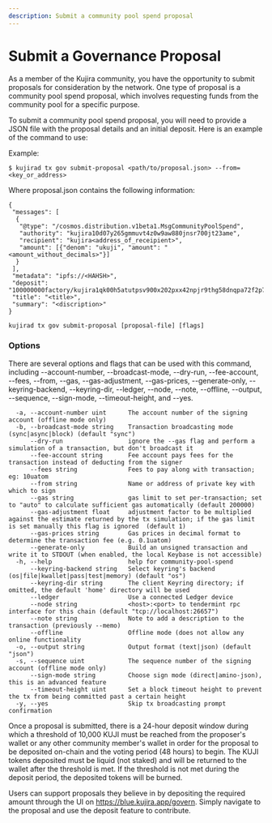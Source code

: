 ```yaml
---
description: Submit a community pool spend proposal
---
```


# Submit a Governance Proposal

As a member of the Kujira community, you have the opportunity to submit proposals for consideration by the network. One type of proposal is a community pool spend proposal, which involves requesting funds from the community pool for a specific purpose.

To submit a community pool spend proposal, you will need to provide a JSON file with the proposal details and an initial deposit. Here is an example of the command to use:

Example:

`$ kujirad tx gov submit-proposal <path/to/proposal.json> --from=<key_or_address>`

Where proposal.json contains the following information:

```
{
 "messages": [
  {
   "@type": "/cosmos.distribution.v1beta1.MsgCommunityPoolSpend",
   "authority": "kujira10d07y265gmmuvt4z0w9aw880jnsr700jt23ame",
   "recipient": "kujira<address_of_receipient>",
   "amount": [{"denom": "ukuji", "amount": "<amount_without_decimals>"}]
  }
 ],
 "metadata": "ipfs://<HAHSH>",
 "deposit": "100000000factory/kujira1qk00h5atutpsv900x202pxx42npjr9thg58dnqpa72f2p7m2luase444a7/uusk",
 "title": "<title>",
 "summary": "<discription>"
}

```

`kujirad tx gov submit-proposal [proposal-file] [flags]`

### Options

There are several options and flags that can be used with this command, including --account-number, --broadcast-mode, --dry-run, --fee-account, --fees, --from, --gas, --gas-adjustment, --gas-prices, --generate-only, --keyring-backend, --keyring-dir, --ledger, --node, --note, --offline, --output, --sequence, --sign-mode, --timeout-height, and --yes.

```
  -a, --account-number uint      The account number of the signing account (offline mode only)
  -b, --broadcast-mode string    Transaction broadcasting mode (sync|async|block) (default "sync")
      --dry-run                  ignore the --gas flag and perform a simulation of a transaction, but don't broadcast it
      --fee-account string       Fee account pays fees for the transaction instead of deducting from the signer
      --fees string              Fees to pay along with transaction; eg: 10uatom
      --from string              Name or address of private key with which to sign
      --gas string               gas limit to set per-transaction; set to "auto" to calculate sufficient gas automatically (default 200000)
      --gas-adjustment float     adjustment factor to be multiplied against the estimate returned by the tx simulation; if the gas limit is set manually this flag is ignored  (default 1)
      --gas-prices string        Gas prices in decimal format to determine the transaction fee (e.g. 0.1uatom)
      --generate-only            Build an unsigned transaction and write it to STDOUT (when enabled, the local Keybase is not accessible)
  -h, --help                     help for community-pool-spend
      --keyring-backend string   Select keyring's backend (os|file|kwallet|pass|test|memory) (default "os")
      --keyring-dir string       The client Keyring directory; if omitted, the default 'home' directory will be used
      --ledger                   Use a connected Ledger device
      --node string              <host>:<port> to tendermint rpc interface for this chain (default "tcp://localhost:26657")
      --note string              Note to add a description to the transaction (previously --memo)
      --offline                  Offline mode (does not allow any online functionality
  -o, --output string            Output format (text|json) (default "json")
  -s, --sequence uint            The sequence number of the signing account (offline mode only)
      --sign-mode string         Choose sign mode (direct|amino-json), this is an advanced feature
      --timeout-height uint      Set a block timeout height to prevent the tx from being committed past a certain height
  -y, --yes                      Skip tx broadcasting prompt confirmation
```

Once a proposal is submitted, there is a 24-hour deposit window during which a threshold of 10,000 KUJI must be reached from the proposer's wallet or any other community member's wallet in order for the proposal to be deposited on-chain and the voting period (48 hours) to begin. The KUJI tokens deposited must be liquid (not staked) and will be returned to the wallet after the threshold is met. If the threshold is not met during the deposit period, the deposited tokens will be burned.

Users can support proposals they believe in by depositing the required amount through the UI on https://blue.kujira.app/govern. Simply navigate to the proposal and use the deposit feature to contribute.
